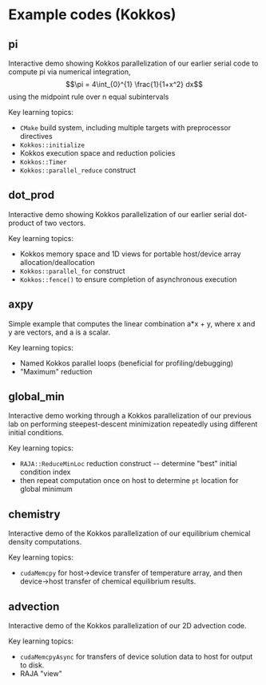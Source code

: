 # Example codes (Kokkos)

## pi

Interactive demo showing Kokkos parallelization of our earlier serial code to compute pi via numerical integration,
$$\pi = 4\int_{0}^{1} \frac{1}{1+x^2} dx$$
using the midpoint rule over n equal subintervals

Key learning topics:

* `CMake` build system, including multiple targets with preprocessor directives
* `Kokkos::initialize`
* Kokkos execution space and reduction policies
* `Kokkos::Timer`
* `Kokkos::parallel_reduce` construct


## dot_prod

Interactive demo showing Kokkos parallelization of our earlier serial dot-product of two vectors.

Key learning topics:

* Kokkos memory space and 1D views for portable host/device array allocation/deallocation
* `Kokkos::parallel_for` construct
* `Kokkos::fence()` to ensure completion of asynchronous execution


## axpy

Simple example that computes the linear combination a*x + y, where x and y are vectors, and a is a scalar.

Key learning topics:

* Named Kokkos parallel loops (beneficial for profiling/debugging)
* "Maximum" reduction


## global_min

Interactive demo working through a Kokkos parallelization of our previous lab on performing steepest-descent minimization repeatedly using different initial conditions.

Key learning topics:

* `RAJA::ReduceMinLoc` reduction construct -- determine "best" initial condition index
* then repeat computation once on host to determine `pt` location for global minimum


## chemistry

Interactive demo of the Kokkos parallelization of our equilibrium chemical density computations.

Key learning topics:

* `cudaMemcpy` for host->device transfer of temperature array, and then device->host transfer of chemical equilibrium results.


## advection

Interactive demo of the Kokkos parallelization of our 2D advection code.

Key learning topics:

* `cudaMemcpyAsync` for transfers of device solution data to host for output to disk.
* RAJA "view"

